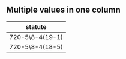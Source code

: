 ## Multiple values in one column

<table>
<thead>
<tr><th>statute</th></tr>
</thead>
<tbody>
<tr><td>720-5\8-4(19-1)</td></tr>
<tr><td>720-5\8-4(18-5)</td></tr>
<tbody>
</table>

